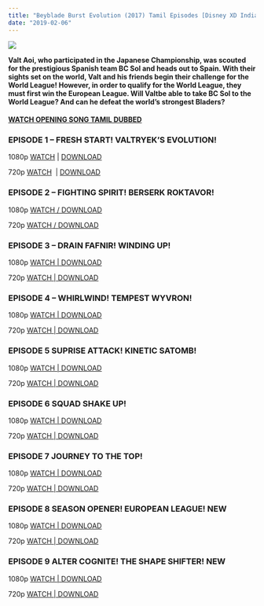 ```yaml
---
title: "Beyblade Burst Evolution (2017) Tamil Episodes [Disney XD India]"
date: "2019-02-06"
---
```


[![](https://1.bp.blogspot.com/-0gyUq_UmKy8/XCtQwzdOvcI/AAAAAAAAApU/xna82P4V5lYFe2Iav-mG5sVJpWls7dXMQCLcBGAs/s320/ANIME{f1fbe200098b54790dff59ae59e3fe5d0d77f0cf81c18a408fef32d310eebde8}2BTOON{f1fbe200098b54790dff59ae59e3fe5d0d77f0cf81c18a408fef32d310eebde8}2BHINDI.png)](https://1.bp.blogspot.com/-0gyUq_UmKy8/XCtQwzdOvcI/AAAAAAAAApU/xna82P4V5lYFe2Iav-mG5sVJpWls7dXMQCLcBGAs/s1600/ANIME{f1fbe200098b54790dff59ae59e3fe5d0d77f0cf81c18a408fef32d310eebde8}2BTOON{f1fbe200098b54790dff59ae59e3fe5d0d77f0cf81c18a408fef32d310eebde8}2BHINDI.png)

**Valt Aoi, who participated in the Japanese Championship, was scouted for the prestigious Spanish team BC Sol and heads out to Spain. With their sights set on the world, Valt and his friends begin their challenge for the World League! However, in order to qualify for the World League, they must first win the European League. Will Valtbe able to take BC Sol to the World League? And can he defeat the world’s strongest Bladers?**

#### [WATCH OPENING SONG TAMIL DUBBED](https://www.youtube.com/watch?v=16-mMcJsEmU)

### EPISODE 1 – FRESH START! VALTRYEK’S EVOLUTION!

1080p [WATCH](https://clk.ink/aO1iAkOe) | [DOWNLOAD](https://clk.ink/aO1iAkOe)

720p [WATCH](https://clk.ink/ZfKW08L)  | [DOWNLOAD](https://clk.ink/ZfKW08L)

### EPISODE 2 – FIGHTING SPIRIT! BERSERK ROKTAVOR!

1080p [WATCH / DOWNLOAD](https://clk.ink/oGtx8kxe)

720p [WATCH / DOWNLOAD](https://clk.ink/KvgF)

### EPISODE 3 – DRAIN FAFNIR! WINDING UP!

1080p [WATCH | DOWNLOAD](https://clk.ink/sZi5J)

720p [WATCH | DOWNLOAD](https://clk.ink/gh04cOa)

### EPISODE 4 – WHIRLWIND! TEMPEST WYVRON!

1080p [WATCH | DOWNLOAD](https://clk.ink/V4KWfKU)

720p [WATCH | DOWNLOAD](https://clk.ink/cacjGZv)

### EPISODE 5 SUPRISE ATTACK! KINETIC SATOMB! 

1080p [WATCH | DOWNLOAD](https://clk.ink/t72y)

720p [WATCH | DOWNLOAD](https://clk.ink/XJoIxBS)

### EPISODE 6 SQUAD SHAKE UP!

1080p [WATCH | DOWNLOAD](https://clk.ink/b0xukELH)

720p [WATCH | DOWNLOAD](https://clk.ink/Qenc)

### EPISODE 7 JOURNEY TO THE TOP!

1080p [WATCH | DOWNLOAD](https://clk.ink/hGCaZprT)

720p [WATCH | DOWNLOAD](https://clk.ink/yo04Vh3)

### EPISODE 8 SEASON OPENER! EUROPEAN LEAGUE! NEW

1080p [WATCH | DOWNLOAD](https://clk.ink/XPwo)

720p [WATCH | DOWNLOAD](https://clk.ink/rH4DKU)

  

### EPISODE 9 ALTER COGNITE! THE SHAPE SHIFTER! NEW

1080p [WATCH | DOWNLOAD](https://clk.ink/kGZuhT)

720p [WATCH | DOWNLOAD](https://clk.ink/BiZGQv)
